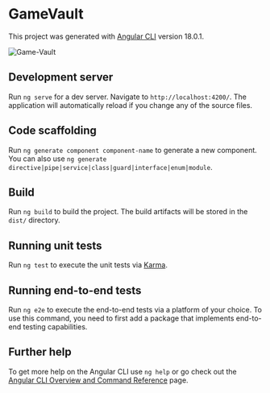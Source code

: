 # GameVault

This project was generated with [Angular CLI](https://github.com/angular/angular-cli) version 18.0.1.

![Game-Vault](https://socialify.git.ci/Dishang04/Game-Vault/image?custom_description=For+a+school+assignment+you+had+to+choose+your+own+project.+Game+Vault+is+a+website+like+Goodreads+but+for+games.&description=1&language=1&name=1&owner=1&theme=Light)

## Development server

Run `ng serve` for a dev server. Navigate to `http://localhost:4200/`. The application will automatically reload if you change any of the source files.

## Code scaffolding

Run `ng generate component component-name` to generate a new component. You can also use `ng generate directive|pipe|service|class|guard|interface|enum|module`.

## Build

Run `ng build` to build the project. The build artifacts will be stored in the `dist/` directory.

## Running unit tests

Run `ng test` to execute the unit tests via [Karma](https://karma-runner.github.io).

## Running end-to-end tests

Run `ng e2e` to execute the end-to-end tests via a platform of your choice. To use this command, you need to first add a package that implements end-to-end testing capabilities.

## Further help

To get more help on the Angular CLI use `ng help` or go check out the [Angular CLI Overview and Command Reference](https://angular.dev/tools/cli) page.
